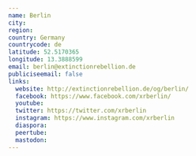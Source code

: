 ```yaml
---
name: Berlin
city:
region:
country: Germany
countrycode: de
latitude: 52.5170365
longitude: 13.3888599
email: berlin@extinctionrebellion.de
publiciseemail: false
links:
  website: http://extinctionrebellion.de/og/berlin/
  facebook: https://www.facebook.com/xrberlin/
  youtube:
  twitter: https://twitter.com/xrberlin
  instagram: https://www.instagram.com/xrberlin
  diaspora:
  peertube:
  mastodon:
---
```

